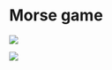 # Morse game

<a href="https://github.com/KeysHD/csharp-pratice-morse/releases/tag/Release">
  <img src = "https://img.shields.io/github/v/release/KeysHD/csharp-pratice-morse?display_name=release&style=social"/>
</a>

![](https://img.shields.io/static/v1?message=C%23&label=Made%20with&labelColor=239120&logo=csharp&style=social)
